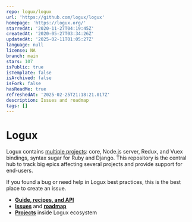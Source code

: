 ```yaml
---
repo: logux/logux
url: 'https://github.com/logux/logux'
homepage: 'https://logux.org/'
starredAt: '2020-11-27T04:19:45Z'
createdAt: '2020-05-27T03:34:26Z'
updatedAt: '2025-02-11T01:05:27Z'
language: null
license: NA
branch: main
stars: 107
isPublic: true
isTemplate: false
isArchived: false
isFork: false
hasReadMe: true
refreshedAt: '2025-02-25T21:18:21.017Z'
description: Issues and roadmap
tags: []
---
```


# Logux

Logux contains [multiple projects](https://github.com/logux): core,
Node.js server, Redux, and Vuex bindings, syntax sugar for Ruby and Django.
This repository is the central hub to track big epics affecting several projects
and provide support for end-users.

If you found a bug or need help in Logux best practices, this is the best
place to create an issue.

* **[Guide, recipes, and API](https://logux.org/)**
* **[Issues](https://github.com/logux/logux/issues)**
  and **[roadmap](https://github.com/orgs/logux/projects/1)**
* **[Projects](https://logux.org/guide/architecture/parts/)**
  inside Logux ecosystem
